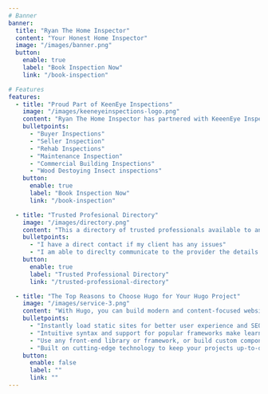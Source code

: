 ```yaml
---
# Banner
banner:
  title: "Ryan The Home Inspector"
  content: "Your Honest Home Inspector"
  image: "/images/banner.png"
  button:
    enable: true
    label: "Book Inspection Now"
    link: "/book-inspection"

# Features
features:
  - title: "Proud Part of KeenEye Inspections"
    image: "/images/keeneyeinspections-logo.png"
    content: "Ryan The Home Inspector has partnered with KeeenEye Inspections to provide the best home inspections in the Houston area."
    bulletpoints:
      - "Buyer Inspections"
      - "Seller Inspection"
      - "Rehab Inspections"
      - "Maintenance Inspection"
      - "Commercial Building Inspections"
      - "Wood Destoying Insect inspections"
    button:
      enable: true
      label: "Book Inspection Now"
      link: "/book-inspection"

  - title: "Trusted Profesional Directory"
    image: "/images/directory.png"
    content: "This a directory of trusted professionals available to anyone, created for the benefit of my clients. I have a trusted relationship with everyone listed on this directory and I personnaly make sure anyone listed provides the same quality and honest service I would provide myself. I do not receive any referal fee or any other kind of compensation from those listed. I maintan this directory at no cost and expect nothing in return other than honest and quality services with open communication and willingness to correct any issue on the behalf of the client in a timely manner."
    bulletpoints:
      - "I have a direct contact if my client has any issues"
      - "I am able to direclty communicate to the provider the details of my clients needs."
    button:
      enable: true
      label: "Trusted Professional Directory"
      link: "/trusted-professional-directory"

  - title: "The Top Reasons to Choose Hugo for Your Hugo Project"
    image: "/images/service-3.png"
    content: "With Hugo, you can build modern and content-focused websites without sacrificing performance or ease of use."
    bulletpoints:
      - "Instantly load static sites for better user experience and SEO."
      - "Intuitive syntax and support for popular frameworks make learning and using Hugo a breeze."
      - "Use any front-end library or framework, or build custom components, for any project size."
      - "Built on cutting-edge technology to keep your projects up-to-date with the latest web standards."
    button:
      enable: false
      label: ""
      link: ""
---
```

